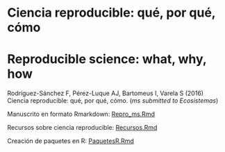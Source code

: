 # Ciencia reproducible: qué, por qué, cómo

# Reproducible science: what, why, how


Rodríguez-Sánchez F, Pérez-Luque AJ, Bartomeus I, Varela S (2016) Ciencia reproducible: qué, por qué, cómo. (*ms submitted to Ecosistemas*)

Manuscrito en formato Rmarkdown: [Repro_ms.Rmd](https://github.com/ecoinfAEET/Reproducibilidad/blob/master/Repro_ms.Rmd)

Recursos sobre ciencia reproducible: [Recursos.Rmd](https://github.com/ecoinfAEET/Reproducibilidad/blob/master/Recursos.Rmd)

Creación de paquetes en R: [PaquetesR.Rmd](https://github.com/ecoinfAEET/Reproducibilidad/blob/master/PaquetesR.Rmd)



